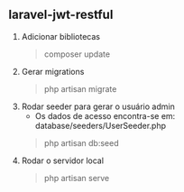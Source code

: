 ## laravel-jwt-restful
1. Adicionar bibliotecas
    > composer update
2. Gerar migrations
    > php artisan migrate
3. Rodar seeder para gerar o usuário admin
     - Os dados de acesso encontra-se em: database/seeders/UserSeeder.php
    > php artisan db:seed
4. Rodar o servidor local
    >php artisan serve
